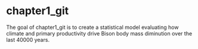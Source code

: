 
# chapter1_git

<!-- badges: start -->
<!-- badges: end -->

The goal of chapter1_git is to create a statistical model evaluating how climate and primary productivity drive Bison body mass diminution over the last 40000 years.

